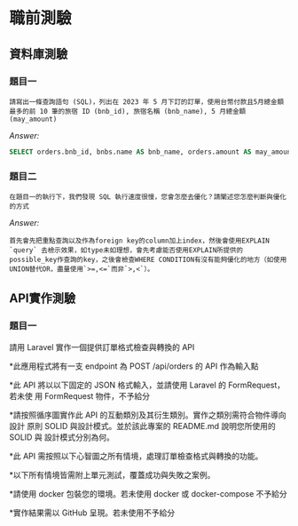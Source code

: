 # 職前測驗
## 資料庫測驗
### 題目一
`請寫出一條查詢語句 (SQL)，列出在 2023 年 5 月下訂的訂單，使用台幣付款且5月總金額最多的前 10 筆的旅宿 ID (bnb_id), 旅宿名稱 (bnb_name), 5 月總金額 (may_amount)`

*Answer:*

```sql
SELECT orders.bnb_id, bnbs.name AS bnb_name, orders.amount AS may_amount FROM orders LEFT JOIN bnbs ON orders.bnb_id = bnbs.id WHERE orders.currency = 'TWD' AND orders.create_at BETWEEN '2024-05-01' AND '2024-05-31' ORDER BY orders.amount LIMIT 10
```
### 題目二
`在題目一的執行下，我們發現 SQL 執行速度很慢，您會怎麼去優化？請闡述您怎麼判斷與優化的方式`

*Answer:*

    首先會先把重點查詢以及作為foreign key的column加上index，然後會使用EXPLAIN `query` 去檢示效果，如type未如理想，會先考慮能否使用EXPLAIN所提供的possible_key作查詢的key，之後會檢查WHERE CONDITION有沒有能夠優化的地方（如使用UNION替代OR，盡量使用`>=,<=`而非`>,<`）。
## API實作測驗
### 題目一

請用 Laravel 實作一個提供訂單格式檢查與轉換的 API

   *此應用程式將有一支 endpoint 為 POST /api/orders 的 API 作為輸入點

   *此 API 將以以下固定的 JSON 格式輸入，並請使用 Laravel 的 FormRequest，若未使
用 FormRequest 物件，不予給分

   *請按照循序圖實作此 API 的互動類別及其衍生類別。實作之類別需符合物件導向設計
原則 SOLID 與設計模式。並於該此專案的 README.md 說明您所使用的 SOLID 與
設計模式分別為何。

   *此 API 需按照以下心智圖之所有情境，處理訂單檢查格式與轉換的功能。

   *以下所有情境皆需附上單元測試，覆蓋成功與失敗之案例。

   *請使用 docker 包裝您的環境。若未使用 docker 或 docker-compose 不予給分

   *實作結果需以 GitHub 呈現。若未使用不予給分


